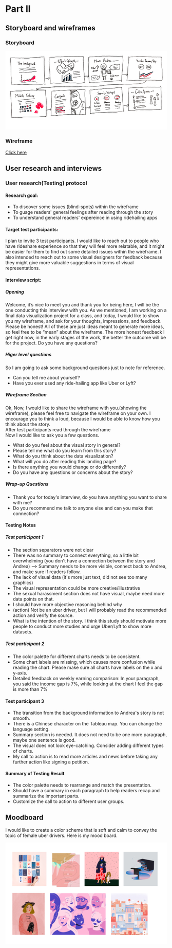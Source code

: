 
# Part II

## Storyboard and wireframes

### Storyboard 
![Image of wireframe](/storyboard1.png)

### Wireframe

[Click here](https://preview.shorthand.com/4BtDcbYiMgXKWjfQ)

## User research and interviews

### User research(Testing) protocol

#### Research goal:
- To discover some issues (blind-spots) within the wireframe
- To guage readers' general feelings after reading through the story
- To understand general readers' expereince in using ridehailing apps 

#### Target test participants: 
I plan to invite 3 test participants. I would like to reach out to people who have rideshare experience so that they will feel more relatable, and it might be easier for them to find out some detailed issues within the wireframe. I also intended to reach out to some visual designers for feedback because they might give more valuable suggestions in terms of visual representations.


#### Interview script:
##### Opening
Welcome, it’s nice to meet you and thank you for being here, I will be the one conducting this interview with you. As we mentioned, I am working on a final data visualization project for a class, and today, I would like to show you my wireframe, and ask for your thoughts, impressions, and feedback. Please be honest! All of these are just ideas meant to generate more ideas, so feel free to be “mean” about the wireframe. The more honest feedback I get right now, in the early stages of the work, the better the outcome will be for the project. Do you have any questions?

##### Higer level questions

So I am going to ask some background questions just to note for reference.
- Can you tell me about yourself?
- Have you ever used any ride-hailing app like Uber or Lyft?

##### Wireframe Section

Ok, Now, I would like to share the wireframe with you.(showing the wireframe), please feel free to navigate the wireframe on your own. I encourage you to think a loud, because I would be able to know how you think about the story.
<br>
After test participants read through the wireframe
<br>
Now I would like to ask you a few questions.
- What do you feel about the visual story in general?
- Please tell me what do you learn from this story?
- What do you think about the data visualization?
- What will you do after reading this landing page?
- Is there anything you would change or do differently?
- Do you have any questions or concerns about the story?

##### Wrap-up Questions
- Thank you for today's interview, do you have anything you want to share with me?
- Do you recommend me talk to anyone else and can you make that connection?


#### Testing Notes

##### Test participant 1
- The section separators were not clear
- There was no summary to connect everything, so a little bit overwhelming (you don't have a connection between the story and Andrea) --> Summary needs to be more visible, connect back to Andrea, and make sure if readers follow.
- The lack of visual data (it's more just text, did not see too many graphics)
- The visual representation could be more creative/illustrative
- The sexual harassment section does not have visual, maybe need more data points on that.
- I should have more objective reasoning behind why
-  (action) Not be an uber driver, but I will probably read the recommended action and verify the source.
-  What is the intention of the story. I think this study should motivate more people to conduct more studies and urge Uber/Lyft to show more datasets.

##### Test participant 2
- The color palette for different charts needs to be consistent.
- Some chart labels are missing, which causes more confusion while reading the chart. Please make sure all charts have labels on the x and y-axis.
- Detailed feedback on weekly earning comparison: In your paragraph, you said the income gap is 7%, while looking at the chart I feel the gap is more than 7%

#### Test participant 3
- The transition from the background information to Andrea's story is not smooth.
- There is a Chinese character on the Tableau map. You can change the language setting.
- Summary section is needed. It does not need to be one more paragraph, maybe one sentence is good.
- The visual does not look eye-catching. Consider adding different types of charts. 
- My call to action is to read more articles and news before taking any further action like signing a petition.

#### Summary of Testing Result
- The color palette needs to rearrange and match the presentation.
- Should have a summary in each paragraph to help readers recap and summarize the important parts.
- Customize the call to action to different user groups.


## Moodboard

I would like to create a color scheme that is soft and calm to convey the topic of female uber drivers. Here is my mood board.

![Image of moodboard](/moodboard.png)
